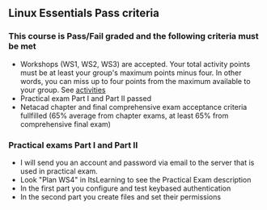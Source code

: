 ## Linux Essentials Pass criteria

### This course is Pass/Fail graded and the following criteria must be met
* Workshops (WS1, WS2, WS3) are accepted. Your total activity points must be at least your group's maximum points minus four. In other words, you can miss up to four points from the maximum available to your group. See [activities](exercises.md)
* Practical exam Part I and Part II passed
* Netacad chapter and final comprehensive exam acceptance criteria fullfilled (65% average from chapter exams, at least 65% from comprehensive final exam)
  

### Practical exams Part I and Part II
* I will send you an account and password via email to the server that is used in practical exam.
* Look "Plan WS4" in ItsLearning to see the Practical Exam description
* In the first part you configure and test keybased authentication
* In the second part you create files and set their permissions

